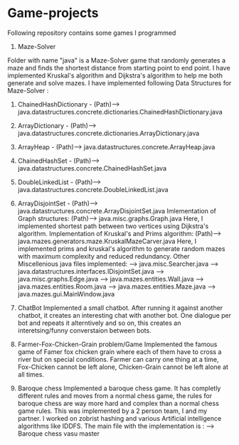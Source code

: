 # Game-projects
Following repository contains some games I programmed

1. Maze-Solver

Folder with name "java" is a Maze-Solver game that randomly generates a maze and finds the shortest distance from starting point to end point. I have implemented Kruskal's algorithm and Dijkstra's algorithm to help me both generate and solve mazes.
I have implemented following Data Structures for Maze-Solver :
1. ChainedHashDictionary - (Path)--> java.datastructures.concrete.dictionaries.ChainedHashDictionary.java
2. ArrayDictionary - (Path)--> java.datastructures.concrete.dictionaries.ArrayDictionary.java
3. ArrayHeap - (Path)--> java.datastructures.concrete.ArrayHeap.java
4. ChainedHashSet - (Path)--> java.datastructures.concrete.ChainedHashSet.java
5. DoubleLinkedList - (Path)--> java.datastructures.concrete.DoubleLinkedList.java
6. ArrayDisjointSet - (Path)--> java.datastructures.concrete.ArrayDisjointSet.java
Imlementation of Graph structures:
(Path)--> java.misc.graphs.Graph.java
Here, I implemented shortest path between two vertices using Dijkstra's algorithm. 
Implementation of Kruskal's and Prims algorithm:
(Path)--> java.mazes.generators.maze.KruskalMazeCarver.java
Here, I implemented prims and kruskal's algorithm to generate random mazes with maximum complexity and reduced redundancy.
Other Miscellenious java files implemented: 
--> java.misc.Searcher.java
--> java.datastructures.interfaces.IDisjointSet.java
--> java.misc.graphs.Edge.java
--> java.mazes.entities.Wall.java
--> java.mazes.entities.Room.java
--> java.mazes.entities.Maze.java
--> java.mazes.gui.MainWindow.java

2. ChatBot
Implemented a small chatbot. After running it against another chatbot, it creates an interesting chat with another bot. One dialogue per bot and repeats it alterntively and so on, this creates an interetsing/funny converstaion between bots.

3. Farmer-Fox-Chicken-Grain problem/Game
Implemented the famous game of Famer fox chicken grain where each of them have to cross a river but on special conditions. 
Farmer can carry one thing at a time, Fox-Chicken cannot be left alone, Chicken-Grain cannot be left alone at all times.

4. Baroque chess
Implemented a baroque chess game. It has completly different rules and moves from a normal chess game, the rules for baroque chess are way more hard and complex than a normal chess game rules. This was implemented by a 2 person team, I and my partner. I worked on zobrist hashing and various Artificial intelligence algorithms like IDDFS. The main file with the implementation is :
--> Baroque chess vasu master

